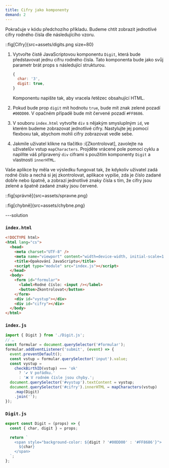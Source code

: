 ```yaml
---
title: Cifry jako komponenty
demand: 2
---
```


Pokračuje v kódu předchozího příkladu. Budeme chtít zobrazit jednotlivé cifry rodného čísla dle následujícího vzoru.

::fig[Cifry]{src=assets/digits.png size=80}

1. Vytvořte čistě JavaScriptovou komponentu `Digit`, která bude představovat jednu cifru rodného čísla. Tato komponenta bude jako svůj parametr brát props s následující strukturou.

   ```js
   {
     char: '3',
     digit: true,
   }
   ```

   Komponentu napište tak, aby vracela řetězec obsahující HTML.

1. Pokud bude prop `digit` mít hodnotu `true`, bude mít znak zelené pozadí `#00DD00`. V opačném případě bude mít červené pozadí `#FF8686`.
1. V souboru `index.html` vytvořte `div` s nějakým smysluplným `id`, ve kterém budeme zobrazovat jednotlivé cifry. Nastylujte jej pomocí flexboxu tak, abychom mohli cifry zobrazovat vedle sebe.
1. Jakmile uživatel klikne na tlačítko :i[Zkontrolovat], zavolejte na uživatelův vstup `mapCharacters`. Projděte vrácené pole pomocí cyklu a naplňte váš připravený `div` ciframi s použitím komponenty `Digit` a vlastnosti `innerHTML`.

Vaše aplikce by měla ve výsledku fungovat tak, že kdykoliv uživatel zadá rodné číslo a nechá si jej zkontrolovat, aplikace vypíše, zda je číslo zadané dobře nebo špatně, a zobrazí jednotlivé znaky čísla s tím, že cifry jsou zelené a špatně zadané znaky jsou červené.

::fig[správně]{src=assets/spravne.png}

::fig[chybně]{src=assets/chybne.png}

---solution

### `index.html`

```html
<!DOCTYPE html>
<html lang="cs">
  <head>
    <meta charset="UTF-8" />
    <meta name="viewport" content="width=device-width, initial-scale=1.0" />
    <title>Opakování JavaScriptu</title>
    <script type="module" src="index.js"></script>
  </head>
  <body>
    <form id="formular">
      <label>Rodné číslo: <input /></label>
      <button>Zkontrolovat</button>
    </form>
    <div id="vystup"></div>
    <div id="cifry"></div>
  </body>
</html>
```

### `index.js`

```js
import { Digit } from './Digit.js';
// …
const formular = document.querySelector('#formular');
formular.addEventListener('submit', (event) => {
  event.preventDefault();
  const vstup = formular.querySelector('input').value;
  const vystup =
    checkBirthID(vstup) === 'ok'
      ? '✔️ V pořádku.'
      : '❌ V rodném čísle jsou chyby.';
  document.querySelector('#vystup').textContent = vystup;
  document.querySelector('#cifry').innerHTML = mapCharacters(vstup)
    .map(Digit)
    .join('');
});
```

### `Digit.js`

```js
export const Digit = (props) => {
  const { char, digit } = props;

  return `
    <span style="background-color: ${digit ? '#00DD00' : '#FF8686'}">
      ${char}
    </span>
  `;
};
```
